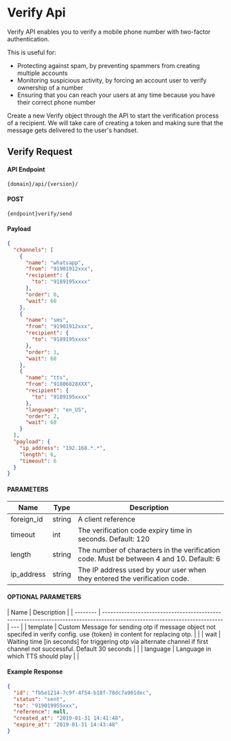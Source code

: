 # Verify Api

Verify API enables you to verify a mobile phone number with two-factor authentication.

This is useful for:

- Protecting against spam, by preventing spammers from creating multiple accounts
- Monitoring suspicious activity, by forcing an account user to verify ownership of a number
- Ensuring that you can reach your users at any time because you have their correct phone number

Create a new Verify object through the API to start the verification process of a recipient. We will take care of creating a token and making sure that the message gets delivered to the user's handset.

## Verify Request

#### API Endpoint

```
{domain}/api/{version}/
```

#### POST

```
{endpoint}verify/send
```

#### Payload

```json
{
  "channels": [
    {
      "name": "whatsapp",
      "from": "91901912xxx",
      "recipient": {
        "to": "9189195xxxx"
      },
      "order": 0,
      "wait": 60
    },
    {
      "name": "sms",
      "from": "91901912xxx",
      "recipient": {
        "to": "9189195xxxx"
      },
      "order": 1,
      "wait": 60
    },
    {
      "name": "tts",
      "from": "91806828XXX",
      "recipient": {
        "to": "9189195xxxx"
      },
      "language": "en_US",
      "order": 2,
      "wait": 60
    }
  ],
  "payload": {
    "ip_address": "192.168.*.*",
    "length": 6,
    "timeout": 6
  }
}
```

#### PARAMETERS

| Name       | Type   | Description                                                                             |
| ---------- | ------ | --------------------------------------------------------------------------------------- |
| foreign_id | string | A client reference                                                                      |
| timeout    | int    | The verification code expiry time in seconds. Default: 120                              |
| length     | string | The number of characters in the verification code. Must be between 4 and 10. Default: 6 |
| ip_address | string | The IP address used by your user when they entered the verification code.               |

#### OPTIONAL PARAMETERS

| Name     | Description                                                                                                               |
| -------- | ------------------------------------------------------------------------------------------------------------------------- | --- |
| template | Custom Message for sending otp if message object not specifed in verify config. use {token} in content for replacing otp. |     |
| wait     | Waiting time [in seconds] for triggering otp via alternate channel if first channel not successful. Default 30 seconds | |
| language | Language in which TTS should play | |

#### Example Response

```json
{
  "id": "fb5e1214-7c9f-4f54-b18f-78dc7a901dec",
  "status": "sent",
  "to": "919019955xxx",
  "reference": null,
  "created_at": "2019-01-31 14:41:48",
  "expire_at": "2019-01-31 14:43:48"
}
```
